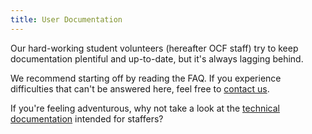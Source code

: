 ```yaml
---
title: User Documentation
---
```


Our hard-working student volunteers (hereafter OCF staff) try to keep documentation plentiful and up-to-date, but it's always lagging behind.

We recommend starting off by reading the FAQ. If you experience difficulties that can't be answered here, feel free to [contact us](contact).

If you're feeling adventurous, why not take a look at the [technical documentation](../staff-docs) intended for staffers?
